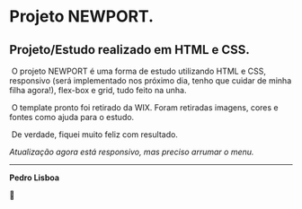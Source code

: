# Projeto NEWPORT.

## Projeto/Estudo realizado em HTML e CSS.

​	O projeto NEWPORT é uma forma de estudo utilizando HTML e CSS, responsivo (será implementado nos próximo dia, tenho que cuidar de minha filha agora!), flex-box e grid, tudo feito na unha.

​	O template pronto foi retirado da WIX. Foram retiradas imagens, cores e fontes como ajuda para o estudo.

​	De verdade, fiquei muito feliz com resultado.



*Atualização agora está responsivo, mas preciso arrumar o menu.*

------



**Pedro Lisboa**

:pig:

